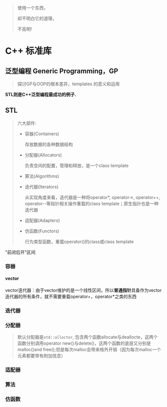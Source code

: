 > 使用一个东西，
>
> 却不明白它的道理，
>
> 不高明!

# C++ 标准库

## 泛型编程 Generic Programming，GP

> 探讨GP与OOP的根本差异，templates 的意义和运用

**STL则是C++泛型编程最成功的例子.**

## STL

> 六大部件:
>
> - 容器(Containers)
>
> 	存放数据的各种数据结构	
>
> - 分配器(Allocators)
>
> 	负责空间的配置，管理和释放，是一个class template
>
> - 算法(Algorithms)
>
> - 迭代器(Iterators)
>
> 	从实现角度来看，迭代器是一种将operator*, operator->, operator++, operator--等指针相关操作重载的class template；原生指针也是一种迭代器
>
> - 适配器(Adapters)
>
> - 仿函数(Functors)
>
> 	行为类型函数，重载operator()的class或class template

"前闭后开"区间



### 容器

#### vector

vector迭代器：由于vector维护的是⼀个线性区间，所以**普通指针**具备作为vector迭代器的所有条件，就不需要重载operator+，operator*之类的东西

### 迭代器

### 分配器

> 默认分配器是`std::alloctor`, 包含两个函数allocate与deallocte，这两个函数分别调⽤operator new()与delete()，这两个函数的底层又分别是malloc()and free();但是每次malloc会带来格外开销（因为每次malloc⼀个元素都要带有附加信息）

### 适配器

### 算法

### 仿函数

